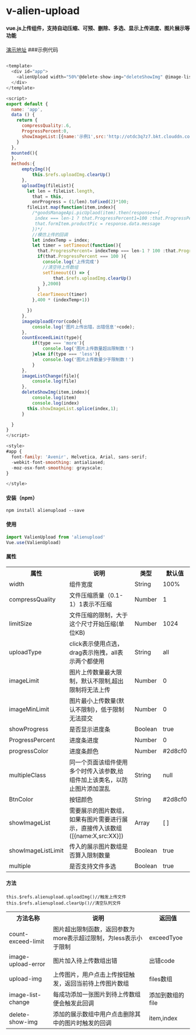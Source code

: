 # v-alien-upload

#### vue.js上传组件，支持自动压缩、可预、删除、多选、显示上传进度、图片展示等功能

####
[演示地址]()
###示例代码

```javascript

<template>
  <div id="app">
    <alienUpload width="50%"@delete-show-img="deleteShowImg" @image-list-change="imageListChange" @count-exceed-limit="countExceedLimit" @image-upload-error="imageUploadError" :showImageList="showImageList" @upload-img="uploadImg" :compressQuality="compressQuality" showProgress :ProgressPercent="ProgressPercent" ref="uploadImg"></alienUpload>
  </div>
</template>

<script>
export default {
  name: 'app',
  data () {
    return {
      compressQuality:.6,
      ProgressPercent:0,
      showImageList:[{name:'示例1',src:'http://otdc3q7z7.bkt.clouddn.com/146197530969E4FA88FFC41C3BA13A86.png'},{name:'示例2',src:'http://otdc3q7z7.bkt.clouddn.com/146197530969E4FA88FFC41C3BA13A86.png'}]
    }
  },
  mounted(){
  },
  methods:{
      emptyImg(){
          this.$refs.uploadImg.clearUp()
      },
      uploadImg(fileList){
        let len = fileList.length,
          that = this,
          onrProgress = (1/len).toFixed(2)*100;
        fileList.map(function(item,index){
          /*goodsManageApi.picUplaod(item).then(response=>{
           index === len-1 ? that.ProgressPercent1=100 :that.ProgressPercent1 += onrProgress;
           that.formItem.productPic = response.data.message
          })*/
          //模仿上传的回调
          let indexTemp = index;
          let timer = setTimeout(function(){
            that.ProgressPercent= indexTemp === len-1 ? 100 :that.ProgressPercent += onrProgress;
            if(that.ProgressPercent === 100 ){
              console.log('上传完成')
              //清空待上传数组
              setTimeout(() => {
                  that.$refs.uploadImg.clearUp()
              },2000)
            }
            clearTimeout(timer)
          },400 * (indexTemp+1))

        })
      },
      imageUploadError(code){
          console.log('图片上传出错，出错信息'+code);
      },
      countExceedLimit(type){
          if(type === 'more'){
              console.log('图片上传数量超出限制数！')
          }else if(type === 'less'){
              console.log('图片上传数量少于限制数！')
          }
      },
      imageListChange(file){
          console.log(file)
      },
      deleteShowImg(item,index){
          console.log(item)
          console.log(index)
        this.showImageList.splice(index,1);
      }

  }
}
</script>

<style>
#app {
  font-family: 'Avenir', Helvetica, Arial, sans-serif;
  -webkit-font-smoothing: antialiased;
  -moz-osx-font-smoothing: grayscale;
}

</style>


```


#### 安装（npm）
```
npm install alienupload --save
```

#### 使用

```javascript
import ValienUpload from 'alienupload'
Vue.use(ValienUpload)
```

#### 属性

<table>
  <tr>
    <th>属性</th>
    <th>说明</th>
    <th>类型</th>
    <th>默认值</th>
  </tr>
  <tr>
    <td>width</td>
    <td>组件宽度</td>
    <td>String</td>
    <td>100%</td>
  </tr>
  <tr>
    <td>compressQuality</td>
    <td>文件压缩质量（0.1-1）1表示不压缩</td>
    <td>Number</td>
    <td>1</td>
  </tr>
  <tr>
    <td>limitSize</td>
    <td>文件压缩的限制，大于这个尺寸开始压缩(单位KB)</td>
    <td>Number</td>
    <td>1024</td>
  </tr>
  <tr>
    <td>uploadType</td>
    <td>click表示使用点选，drag表示拖拽，all表示两个都使用</td>
    <td>String</td>
    <td>all</td>
  </tr>
  <tr>
    <td>imageLimit</td>
    <td>图片上传数量最大限制，默认不限制,超出限制将无法上传</td>
    <td>Number</td>
    <td>0</td>
  </tr>
  <tr>
    <td>imageMinLimit</td>
    <td>图片最小上传数量(默认不限制)，低于限制无法提交</td>
    <td>Number</td>
    <td>0</td>
  </tr>
  <tr>
    <td>showProgress</td>
    <td>是否显示进度条</td>
    <td>Boolean</td>
    <td>true</td>
  </tr>
  <tr>
    <td>ProgressPercent</td>
    <td>进度条进度</td>
    <td>Number</td>
    <td>0</td>
  </tr>
  <tr>
    <td>progressColor</td>
    <td>进度条颜色</td>
    <td>Number</td>
    <td>#2d8cf0</td>
  </tr>
  <tr>
    <td>multipleClass</td>
    <td>同一个页面该组件使用多个时传入该参数,给组件加上该类名，以防止图片添加混乱</td>
    <td>String</td>
    <td>null</td>
  </tr>
  <tr>
    <td>BtnColor</td>
    <td>按钮颜色</td>
    <td>String</td>
    <td>#2d8cf0</td>
  </tr>
  <tr>
    <td>showImageList</td>
    <td>需要展示的图片数组，如果有图片需要进行展示，直接传入该数组([{name:X,src:XX}])</td>
    <td>Array</td>
    <td>[ ]</td>
  </tr>
  <tr>
    <td>showImageListLimit</td>
    <td>传入的展示图片数组是否算入限制数量</td>
    <td>Boolean</td>
    <td>true</td>
  </tr>
  <tr>
    <td>multiple</td>
    <td>是否支持文件多选</td>
    <td>Boolean</td>
    <td>true</td>
  </tr>
</table>


#### 方法
<table>
  <tr>
    <th>方法名称</th>
    <th>说明</th>
    <th>返回值</th>
  </tr>
  <tr>
    <td>count-exceed-limit</td>
    <td>图片超出限制函数，返回参数为more表示超过限制，为less表示小于限制</td>
    <td>exceedTyoe</td>
  </tr>
  
  <tr>
    <td>image-upload-error</td>
    <td>图片加入待上传数组出错</td>
    <td>出错code</td>
  </tr>
  
  <tr>
    <td>upload-img</td>
    <td>上传图片，用户点击上传按钮触发，返回当前待上传图片数组</td>
    <td>files数组</td>
  </tr>
  
  
  <tr>
    <td>image-list-change</td>
    <td>每成功添加一张图片到待上传数组便会触发此回调</td>
    <td>添加到数组的file</td>
  </tr>
  
  <tr>
    <td>delete-show-img</td>
    <td>添加的展示数组中用户点击删除其中的图片时触发的回调</td>
    <td>item,index</td>
  </tr>
  
  ```
  this.$refs.alienupload.uploadImg()//触发上传文件
  this.$refs.alienupload.clearUp()//清空队列文件
  ```
  
    
  
 
</table>


